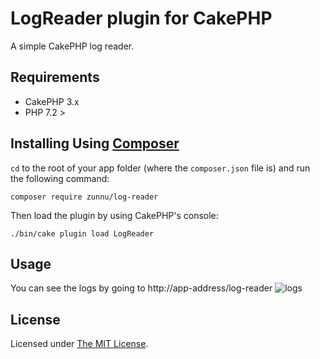 # LogReader plugin for CakePHP

A simple CakePHP log reader.

## Requirements
* CakePHP 3.x
* PHP 7.2 >

## Installing Using [Composer][composer]

`cd` to the root of your app folder (where the `composer.json` file is) and run the following command:

```
composer require zunnu/log-reader
```

Then load the plugin by using CakePHP's console:

```
./bin/cake plugin load LogReader
```

## Usage
You can see the logs by going to
http://app-address/log-reader
<img src="https://imgur.com/8sCwLBh" alt="logs">

## License

Licensed under [The MIT License][mit].

[cakephp]:http://cakephp.org
[composer]:http://getcomposer.org
[mit]:http://www.opensource.org/licenses/mit-license.php